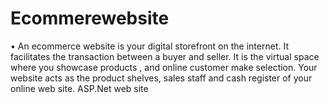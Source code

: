 # Ecommerewebsite
•	An ecommerce website is your digital storefront on the internet. It facilitates the transaction between a buyer and seller. It is the virtual space where you showcase products , and online customer make selection. Your website acts as the product shelves, sales staff and cash register of your online web site.
ASP.Net web site 
